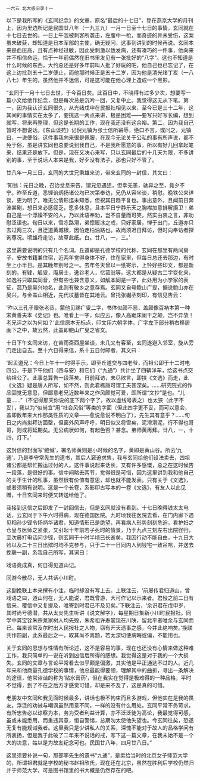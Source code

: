     一六五 北大感旧录十一 

   以下是我所写的《玄同纪念》的文章，原名“最后的十七日”，登在燕京大学的月刊上，因为里边所记是民国廿八年（一九三九）一月一日至十七日的事情，玄同就在十七日去世的。一日上午我被刺客所袭击，左腹中一枪，而奇迹的并未受伤，这案虽未破获，却知道是日本军部的主使，确无疑问，这事到讲到的时候再说。玄同本来是血压高，且有点神经过敏，因此受刺激以致发病，还有凑巧的一件事，他向来并不相信命运，恰于一年前偶然在旧书里发见有一张批好的“八字”。这也不知道是什么时候的东西，大约总还是好多年前叫人批了好玩的吧，他自己也已忘记了，在这上边批到五十二岁便止，而他那时候正是五十二岁，因为他是清光绪丁亥（一八八七）年生的，虽然他并不迷信，可是这可能在他心理上造成一个黑影。

   “玄同于一月十七日去世，于今百日矣。此百日中，不晓得有过多少次，想要写一篇小文给他作纪念，但是每次总是沉吟一回，又复中止。我觉得这无从下笔。第一，因为我认识玄同很久，从光绪戊申在民报社相见以来，至今已是三十二年，这其间的事情实在太多了，要挑选一两点来讲，极是困难——要写只好写长编，想到就写，将来再整理，但这是长期的工作，现在我还没有这余裕。第二，因为我自己暂时不想说话。《东山谈苑》记倪元镇为张士信所窘辱，绝口不言，或问之，元镇曰，一说便俗。这件事我向来很是佩服，在现今无论关于公私的事有所声说，都不免于俗，虽是讲玄同也总要说到我自己，不是我所愿意的事，所以有好几回拿起笔来，结果还是放下。但是，现在又决心来写，只以玄同最后的十几天为限，不多讲别的事，至于说话人本来是我，好歹没有法子，那也只好不管了。

   廿八年一月三日，玄同的大世兄秉雄来访，带来玄同的一封信，其文曰：

   ‘知翁：元日之晚，召诒坌息来告，谓兄忽遇狙，但幸无恙，骇异之至，竟夕不宁。昨至丘道，悉铿诒炳扬诸公均已次第奉访，兄仍从容坐谈，稍慰。晚铁公来详谈，更为明了，唯无公情形迄未知悉，但祝其日趋平复也。事出意外，且闻前日奔波甚剧，想日来必感疲乏，愿多休息，且本平日宁静乐天之胸襟加意排解摄卫！弟自己是一个浮躁不安的人，乃以此语奉劝，岂不自量而可笑，然实由衷之言，非劝慰泛语也。旬日以来，雪冻路滑，弟懔履冰之戒，只好家居，惮于出门，丘道亦只去过两三次，且迂道黄城根，因怕走柏油路也。故尚须迟日拜访，但时向奉访者探询尊况。顷雄将走访，故草此纸。白。廿八，一，三。’

   这里需要说明的只有几个名词。丘道即是孔德学校的代称，玄同在那里有两间房子，安放书籍兼住宿，近两年觉得身体不好，住在家里，但每日总还去那边，有时坐上小半日。是其晚年别号之一。去年冬天曾以一纸寄示，上钤好些印文，都是新刻的，有肄，觚叟，庵居士，逸谷老人，忆菰翁等。这大都是从疑古二字变化来，如逸谷只取其同音，但有些也兼含意义，如觚本同是一字，此处用为小学家的表征，菰乃是吴兴地名，此则有敬乡之意存焉。玄同又自号鲍山广叟，据说鲍山亦在吴兴，与金盖山相近，先代坟墓皆在其地云。曾托张樾丞刻印，有信见告云：

   ‘昨以三孔子赠张老丞，蒙他见赐疒叟二字，书体似颇不恶，盖颇像百衲本第一种宋黄善夫本《史记》也。唯看上一字，似应云，像人高踞床阑干之颠，岂不异欤！老兄评之以为何如？’此信原本无标点，印文用六朝字体，广字左下部分稍右移居画下之中，故云然，此盖即鲍山疒叟之省文。

   十日下午玄同来访，在苦雨斋西屋坐谈，未几又有客至，玄同遂避入邻室，旋从旁门走出自去。至十六日得来信，系十五日付邮者，其文曰：

   ‘起孟道兄：今日上午十一时得手示，即至丘道交与四老爷，而祖公即于十二时电四公，于是下午他们（四与安）和它们（“九通”）共计坐了四辆洋车，给这书点交给祖公了。此事总算告一段落矣。日前拜访，未尽欲言，即挟《文选》而走，此《文选》疑是唐人所写，如不然，则此君樵唐可谓工夫甚深矣。……研究院式的作品固觉无意思，但鄙意老兄近数年来之作风颇觉可爱，即所谓“文抄”是也。“儿童……”（不记得那天你说的底下两个字了，故以虚线号表之）也太狭（此字不妥），我以为“似尚宜”用“社会风俗”等类的字面（但此四字更不妥，而可以意会，盖即数年来大作那类性质的文章——愈说愈说不明白了），先生其有意乎？……旬日之内尚拟拜访面罄，但窗外风声呼呼，明日似又将雪矣，泥滑滑泥，行不得也哥哥，则或将延期矣。无公病状如何，有起色否？甚念。弟师黄再拜。廿八，一，十四，灯下。’

   这封信的封面写‘鲍缄’，署名师黄则是小时候的名字，黄即是黄山谷。所云‘九通’，乃是李守常先生的遗书，其后人窘迫求售，我与玄同给他们设法卖去，四祖诸公都是帮忙搬运过付的人。这件事说起来话长，又有许多感慨，总之在这时候告一段落，是很好的事。信中间略去两节，觉得很是可惜，因为这里讲到我和他自己的关于生计的私事，虽然很有价值有意思，却也就不能发表。只有关于《文选》，或者须稍有说明。这是一个长卷，系影印古写本的一卷《文选》，有友人以此见赠，十日玄同来时便又转送给他了。

   我接到这信之后即发了一封回信去，但是玄同就没有看到。十七日晚得钱太太电话，云玄同于下午六时得病，现在德国医院。九时顷我往医院去看，在门内廊下遇见稻孙少铿令扬炳华诸君，知道情形已是绝望，再看病人形势刻刻危迫，看护妇之仓皇与医师之紧张，又引起十年前若子死时的情景，乃于九点三刻左右出院径归，至次晨打电话问少铿，则玄同于十时半顷已长逝矣。我因行动不能自由，十九日大殓以及二十三日出殡时均不克参与，只于二十一日同内人到钱宅一致吊唁，并送去挽联一副，系我自己所写，其词曰：

   戏语竟成真，何日得见道山记。

   同游今散尽，无人共话小川町。

   这副挽联上本来撰有小注，临时却没有写上去。上联注云，‘前屡传君归道山，曾戏语之曰，道山何在，无人能说，君既曾游，大可作记以示来者。君殁之前二日有信来，覆信中又复提及，唯寄到时君已不及见矣。’下联注云，‘余识君在戊申岁，其时尚号德潜，共从太炎先生听讲《说文解字》，每星期日集新小川町民报社。同学中龚宝铨朱宗莱家树人均先殁，朱希祖许寿裳现在川陕，留北平者唯余与玄同而已。每来谈常及尔时出入民报社之人物，窃有开天遗事之感，今并此绝响矣。’挽联共作四副，此系最后之一，取其尚不离题，若太深切便病晦或偏，不能用也。

   关于玄同的思想与性情有所论述，这不是容易的事，现在也还没有心情来做这种难工作，我只简单的一说在听到凶信后所得的感想。我觉得这是对于我的一个大损失。玄同的文章与言论平常看去似乎颇是偏激，其实他是平正通达不过的人。近几年来和他商量孔德学校的事情，他总最能得要领，理解其中的曲折，寻出一条解决的途径，他常诙谐的称为‘贴水膏药’，但在我实在觉得是极难得的一种品格，平时不觉得，到了不在之后方才感觉可惜，却是来不及了，这是真的可惜。

   老朋友中玄同和我见面时候最多，讲话也极不拘束而且多游戏，但他实在是我的畏友。浮泛的劝诫与嘲讽虽然用意不同，一样的没有什么用处。玄同平常不务苛求，有所忠告必以谅察为本，务为受者利益计算，亦不泛泛徒为高论，我最觉得可感，虽或未能悉用，而重违其意，恒自警惕，总期勿太使他失望也。今玄同往矣，恐遂无复有能规诫我者。这里我只是少讲私人的关系，深愧不能对于故人的品格学问有所表扬，但是我于此破了二年来不说话的戒，写下这一篇文章，在我未始不是一个大的决意，姑以是为故友纪念可也。民国廿八年，四月廿八日。”

   这里须要补说一句，那部李先生的遗书“九通”，是卖给当时的北京女子师范大学的，所谓祖君就是学校的秘书赵祖欣氏，现在还在北京，虽然在胜利后学校仍然归并于师范大学，可是图书馆里的书大概是仍然存在的吧。

